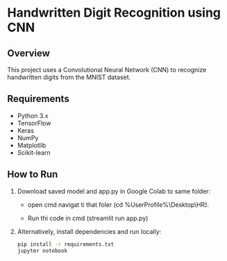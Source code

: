 # Handwritten Digit Recognition using CNN

## Overview
This project uses a Convolutional Neural Network (CNN) to recognize handwritten digits from the MNIST dataset.

## Requirements
- Python 3.x
- TensorFlow
- Keras
- NumPy
- Matplotlib
- Scikit-learn

## How to Run
1. Download saved model and app.py  in Google Colab to same folder:
   - open cmd navigat ti that foler (cd %UserProfile%\Desktop\HR).
   
   - Run thi code in cmd (streamlit run app.py)
2. Alternatively, install dependencies and run locally:
   ```bash
   pip install -r requirements.txt
   jupyter notebook

